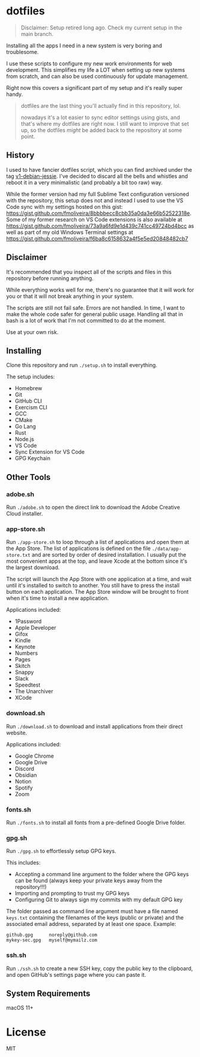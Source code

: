 # dotfiles

> Disclaimer: Setup retired long ago. Check my current setup in the main branch.

Installing all the apps I need in a new system is very boring and troublesome.

I use these scripts to configure my new work environments for web development. This simplifies my life a LOT when setting up new systems from scratch, and can also be used continuously for update management.

Right now this covers a significant part of my setup and it's really super handy.

> dotfiles are the last thing you'll actually find in this repository, lol.
>
> nowadays it's a lot easier to sync editor settings using gists, and that's where my dotfiles are right now.
> I still want to improve that set up, so the dotfiles _might_ be added back to the repository at some point.

## History

I used to have fancier dotfiles script, which you can find archived under the tag [v1-debian-jessie](https://github.com/fmoliveira/dotfiles/tree/v1-debian-jessie). I've decided to discard all the bells and whistles and reboot it in a very minimalistic (and probably a bit too raw) way.

While the former version had my full Sublime Text configuration versioned with the repository, this setup does not and instead I used to use the VS Code sync with my settings hosted on this gist: <https://gist.github.com/fmoliveira/8bbbbecc8cbb35a0da3e66b52522318e>. Some of my former research on VS Code extensions is also available at <https://gist.github.com/fmoliveira/73a9a6fd9e1d439c741cc49724bd4bcc> as well as part of my old Windows Terminal settings at <https://gist.github.com/fmoliveira/f6ba8c6158632a4f5e5ed20848482cb7>

## Disclaimer

It's recommended that you inspect all of the scripts and files in this repository before running anything.

While everything works well for me, there's no guarantee that it will work for you or that it will not break anything in your system.

The scripts are still not fail safe. Errors are not handled. In time, I want to make the whole code safer for general public usage. Handling all that in bash is a lot of work that I'm not committed to do at the moment.

Use at your own risk.

## Installing

Clone this repository and run `./setup.sh` to install everything.

The setup includes:

- Homebrew
- Git
- GitHub CLI
- Exercism CLI
- GCC
- CMake
- Go Lang
- Rust
- Node.js
- VS Code
- Sync Extension for VS Code
- GPG Keychain

## Other Tools

### adobe.sh

Run `./adobe.sh` to open the direct link to download the Adobe Creative Cloud installer.

### app-store.sh

Run `./app-store.sh` to loop through a list of applications and open them at the App Store. The list of applications is defined on the file `./data/app-store.txt` and are sorted by order of desired installation. I usually put the most convenient apps at the top, and leave Xcode at the bottom since it's the largest download.

The script will launch the App Store with one application at a time, and wait until it's installed to switch to another. You still have to press the install button on each application. The App Store window will be brought to front when it's time to install a new application.

Applications included:

- 1Password
- Apple Developer
- Gifox
- Kindle
- Keynote
- Numbers
- Pages
- Skitch
- Snappy
- Slack
- Speedtest
- The Unarchiver
- XCode

### download.sh

Run `./download.sh` to download and install applications from their direct website.

Applications included:

- Google Chrome
- Google Drive
- Discord
- Obsidian
- Notion
- Spotify
- Zoom

### fonts.sh

Run `./fonts.sh` to install all fonts from a pre-defined Google Drive folder.

### gpg.sh

Run `./gpg.sh` to effortlessly setup GPG keys.

This includes:

- Accepting a command line argument to the folder where the GPG keys can be found (always keep your private keys away from the repository!!!)
- Importing and prompting to trust my GPG keys
- Configuring Git to always sign my commits with my default GPG key

The folder passed as command line argument must have a file named `keys.txt` containing the filenames of the keys (public or private) and the associated email address, separated by at least one space. Example:

```
github.gpg      noreply@github.com
mykey-sec.gpg   myself@mymailz.com
```

### ssh.sh

Run `./ssh.sh` to create a new SSH key, copy the public key to the clipboard, and open GitHub's settings page where you can paste it.

## System Requirements

macOS 11+

# License

MIT
